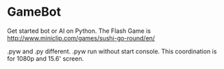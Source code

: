 # GameBot
Get started bot or AI on Python. The Flash Game is http://www.miniclip.com/games/sushi-go-round/en/


.pyw and .py different. .pyw run without start console.
This coordination is for 1080p and 15.6' screen. 
